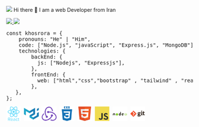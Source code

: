   <p>
   <img src="https://media.giphy.com/media/THCpwnKXcdlIc/giphy.gif" width="100" />
      Hi there 👋
            I am a web Developer from Iran
  </p>
<!--   <img src="https://media.giphy.com/media/yPhqlJccIOaru/giphy.gif" width="50" /> -->
  <a href="https://www.linkedin.com/in/khosro-rasouli-aaa66182/">
      <img src="https://img.shields.io/badge/LinkedIn-blue" />
  </a>
   <a href="https://www.instagram.com/khosro_r.a/">
      <img src="https://img.shields.io/badge/Instagram-red" />
  </a>

<pre>
const khosrora = {     
    pronouns: "He" | "Him",     
    code: ["Node.js", "javaScript", "Express.js", "MongoDB"],     
    technologies: {             
        backEnd: {             
          js: ["Nodejs", "Expressjs"],             
        },         
        frontEnd: {             
          web: ["html","css","bootstrap" , "tailwind" , "reactjs" , "nextjs"],         
        },         
   },     
};
</pre>

<div>
  <img src="https://github.com/devicons/devicon/blob/master/icons/react/react-original-wordmark.svg" title="React" alt="React" width="40" height="40"/>&nbsp;
  <img src="https://github.com/devicons/devicon/blob/master/icons/materialui/materialui-original.svg" title="Material UI" alt="Material UI" width="40" height="40"/>&nbsp;
  <img src="https://github.com/devicons/devicon/blob/master/icons/redux/redux-original.svg" title="Redux" alt="Redux " width="40" height="40"/>&nbsp;
  <img src="https://github.com/devicons/devicon/blob/master/icons/css3/css3-plain-wordmark.svg"  title="CSS3" alt="CSS" width="40" height="40"/>&nbsp;
  <img src="https://github.com/devicons/devicon/blob/master/icons/html5/html5-original.svg" title="HTML5" alt="HTML" width="40" height="40"/>&nbsp;
  <img src="https://github.com/devicons/devicon/blob/master/icons/javascript/javascript-original.svg" title="JavaScript" alt="JavaScript" width="40" height="40"/>&nbsp;
  <img src="https://github.com/devicons/devicon/blob/master/icons/nodejs/nodejs-original-wordmark.svg" title="NodeJS" alt="NodeJS" width="40" height="40"/>&nbsp;
  <img src="https://github.com/devicons/devicon/blob/master/icons/git/git-original-wordmark.svg" title="Git" **alt="Git" width="40" height="40"/>
</div>






<!--
**khosrora/khosrora** is a ✨ _special_ ✨ repository because its `README.md` (this file) appears on your GitHub profile.

Here are some ideas to get you started:

- 🔭 I’m currently working on ...
- 🌱 I’m currently learning ...
- 👯 I’m looking to collaborate on ...
- 🤔 I’m looking for help with ...
- 💬 Ask me about ...
- 📫 How to reach me: ...
- 😄 Pronouns: ...
- ⚡ Fun fact: ...
-->
